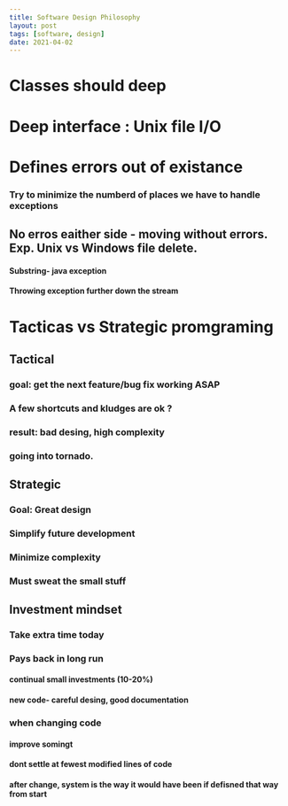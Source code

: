 ```yaml
---
title: Software Design Philosophy
layout: post
tags: [software, design]
date: 2021-04-02
---
```


# Classes should deep
# Deep interface : Unix file I/O
# Defines errors out of existance
###  Try to minimize the numberd of places we have to handle exceptions
## No erros eaither side - moving without errors. Exp. Unix vs Windows file delete.
#### Substring- java exception
#### Throwing exception further down the stream
# Tacticas vs Strategic promgraming
## Tactical
### goal: get the next feature/bug fix working ASAP
### A few shortcuts and kludges are ok ?
### result: bad desing, high complexity
### going into tornado.
## Strategic
### Goal: Great design
### Simplify future development
### Minimize complexity
### Must sweat the small stuff
## Investment mindset
### Take extra time today
### Pays back in long run
#### continual small investments (10-20%)
#### new code- careful desing, good documentation
### when changing code
#### improve somingt
#### dont settle at fewest modified lines of code
#### after change, system is the way it would have been if defisned that way from start
